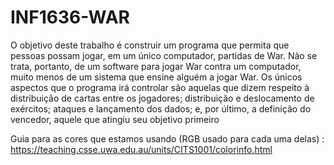 # INF1636-WAR

O objetivo deste trabalho é construir um programa que permita que pessoas possam
jogar, em um único computador, partidas de War. Não se trata, portanto, de um
software para jogar War contra um computador, muito menos de um sistema que
ensine alguém a jogar War.
Os únicos aspectos que o programa irá controlar são aquelas que dizem respeito à
distribuição de cartas entre os jogadores; distribuição e deslocamento de exércitos;
ataques e lançamento dos dados; e, por último, a definição do vencedor, aquele que
atingiu seu objetivo primeiro

Guia para as cores que estamos usando (RGB usado para cada uma delas) : https://teaching.csse.uwa.edu.au/units/CITS1001/colorinfo.html
